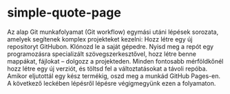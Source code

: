 # simple-quote-page
Az alap Git munkafolyamat (Git workflow) egymási utáni lépések sorozata, amelyek segítenek komplex projekteket kezelni:  Hozz létre egy új repositoryt GitHubon. Klónozd le a saját gépedre. Nyisd meg a repót egy programozásra specializált szövegszerkesztővel, hozz létre benne mappákat, fájlokat – dolgozz a projekteden. Minden fontosabb mérföldkőnél hozz létre egy új verziót, és töltsd fel a változtatásokat a távoli repóba. Amikor eljutottál egy kész termékig, oszd meg a munkád GitHub Pages-en. A következő leckében lépésről lépésre végigmegyünk ezen a folyamaton.
